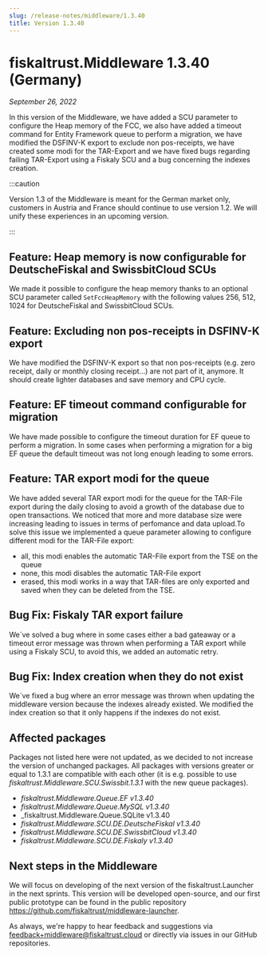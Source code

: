 ```yaml
---
slug: /release-notes/middleware/1.3.40
title: Version 1.3.40
---
```


# fiskaltrust.Middleware 1.3.40 (Germany)
_September 26, 2022_

In this version of the Middleware, we have added a SCU parameter to configure the Heap memory of the FCC, we also have added a timeout command for Entity Framework queue to perform a migration, we have modified the DSFINV-K export to exclude non pos-receipts, we have created some modi for the TAR-Export and we have fixed bugs regarding failing TAR-Export using a Fiskaly SCU and a bug concerning the indexes creation.

:::caution

Version 1.3 of the Middleware is meant for the German market only, customers in Austria and France should continue to use version 1.2. We will unify these experiences in an upcoming version.

:::

## Feature: Heap memory is now configurable for DeutscheFiskal and SwissbitCloud SCUs
We made it possible to configure the heap memory thanks to an optional SCU parameter called `SetFccHeapMemory` with the following values 256, 512, 1024 for DeutscheFiskal and SwissbitCloud SCUs.

## Feature: Excluding non pos-receipts in DSFINV-K export
We have modified the DSFINV-K export so that non pos-receipts (e.g. zero receipt, daily or monthly closing receipt...) are not part of it, anymore. It should create lighter databases and save memory and CPU cycle.

## Feature: EF timeout command configurable for migration
We have made possible to configure the timeout duration for EF queue to perform a migration. In some cases when performing a migration for a big EF queue the default timeout was not long enough leading to some errors.

## Feature: TAR export modi for the queue
We have added several TAR export modi for the queue for the TAR-File export during the daily closing to avoid a growth of the database due to open transactions. We noticed that more and more database size were increasing leading to issues in terms of perfomance and data upload.To solve this issue we implemented a queue parameter allowing to configure different modi for the TAR-File export:
- all, this modi enables the automatic TAR-File export from the TSE on the queue
- none, this modi disables the automatic TAR-File export
- erased, this modi works in a way that TAR-files are only exported and saved when they can be deleted from the TSE. 

## Bug Fix: Fiskaly TAR export failure 
We´ve solved a bug where in some cases either a bad gateaway or a timeout error message was thrown when performing a TAR export while using a Fiskaly SCU, to avoid this, we added an automatic retry.

## Bug Fix: Index creation when they do not exist 
We´ve fixed a bug where an error message was thrown when updating the middleware version because the indexes already existed. We modified the index creation so that it only happens if the indexes do not exist. 

## Affected packages
Packages not listed here were not updated, as we decided to not increase the version of unchanged packages. All packages with versions greater or equal to 1.3.1 are compatible with each other (it is e.g. possible to use _fiskaltrust.Middleware.SCU.Swissbit.1.3.1_ with the new queue packages).

- _fiskaltrust.Middleware.Queue.EF v1.3.40_
- _fiskaltrust.Middleware.Queue.MySQL v1.3.40_
- _fiskaltrust.Middleware.Queue.SQLite v1.3.40
- _fiskaltrust.Middleware.SCU.DE.DeutscheFiskal v1.3.40_
- _fiskaltrust.Middleware.SCU.DE.SwissbitCloud v1.3.40_
- _fiskaltrust.Middleware.SCU.DE.Fiskaly v1.3.40_

## Next steps in the Middleware
We will focus on developing of the next version of the fiskaltrust.Launcher in the next sprints.
This version will be developed open-source, and our first public prototype can be found in the public repository https://github.com/fiskaltrust/middleware-launcher.

As always, we're happy to hear feedback and suggestions via [feedback+middleware@fiskaltrust.cloud](mailto:feedback+middleware@fiskaltrust.cloud) or directly via issues in our GitHub repositories.
